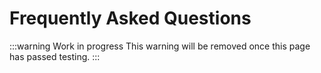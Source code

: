 # Frequently Asked Questions

:::warning Work in progress
<centered-image src="/img/work-in-progress.png" />
This warning will be removed once this page has passed testing.
:::

<faq-entry>
  <template #question>
    I need to connect my service to other service providers.  What is the best practice?
  </template>
  <template #answer>
    Integration.  Use <code>hy integration create...</code> etc...
  </template>
</faq-entry>


<faq-entry>
  <template #question>
    I need to serve and reference static content (images, videos, etc.).  How do I do this?     
  </template>
  <template #answer>
    <code>HY_MEDIA_BASE_URL</code>, <code>hy integration create s3</code>, more...        
  </template>
</faq-entry>

<faq-entry>
  <template #question>
    What's up with settings fields having both Optional and default=None?
  </template>
  <template #answer>
    Optional allows the value to be None.  default=None allows the environment variable to not be specified.  (elaborate)
  </template>
</faq-entry>
